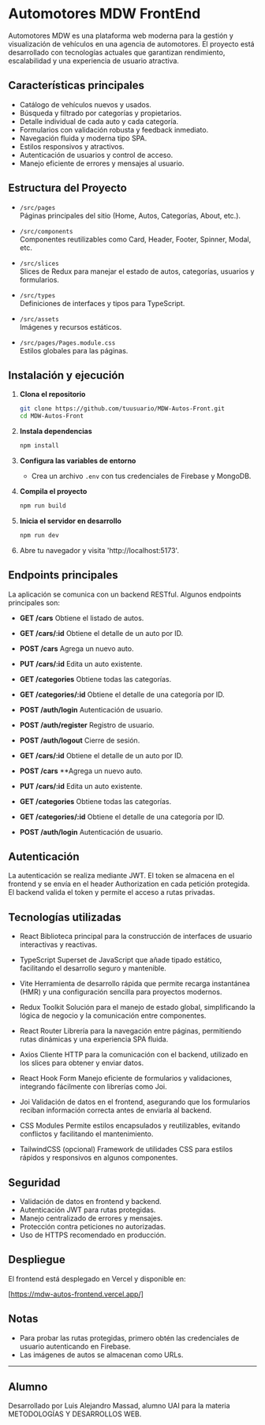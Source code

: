 # Automotores MDW FrontEnd


Automotores MDW es una plataforma web moderna para la gestión y visualización de vehículos en una agencia de automotores. El proyecto está desarrollado con tecnologías actuales que garantizan rendimiento, escalabilidad y una experiencia de usuario atractiva.

## Características principales

- Catálogo de vehículos nuevos y usados.
- Búsqueda y filtrado por categorías y propietarios.
- Detalle individual de cada auto y cada categoría.
- Formularios con validación robusta y feedback inmediato.
- Navegación fluida y moderna tipo SPA.
- Estilos responsivos y atractivos.
- Autenticación de usuarios y control de acceso.
- Manejo eficiente de errores y mensajes al usuario.

## Estructura del Proyecto

- `/src/pages`  
  Páginas principales del sitio (Home, Autos, Categorías, About, etc.).

- `/src/components`  
  Componentes reutilizables como Card, Header, Footer, Spinner, Modal, etc.

- `/src/slices`  
  Slices de Redux para manejar el estado de autos, categorías, usuarios y formularios.

- `/src/types`  
  Definiciones de interfaces y tipos para TypeScript.

- `/src/assets`  
  Imágenes y recursos estáticos.

- `/src/pages/Pages.module.css`  
  Estilos globales para las páginas.

## Instalación y ejecución

1. **Clona el repositorio**
   ```bash
   git clone https://github.com/tuusuario/MDW-Autos-Front.git
   cd MDW-Autos-Front
   ```
2. **Instala dependencias**
   ```bash
   npm install
   ```
3. **Configura las variables de entorno**
   - Crea un archivo `.env` con tus credenciales de Firebase y MongoDB.

4. **Compila el proyecto**
   ```bash
   npm run build
   ```
5. **Inicia el servidor en desarrollo**
   ```bash
   npm run dev
   ```
6. Abre tu navegador y visita 'http://localhost:5173'.

## Endpoints principales
La aplicación se comunica con un backend RESTful. Algunos endpoints principales son:

- **GET /cars**
Obtiene el listado de autos.

- **GET /cars/:id**
Obtiene el detalle de un auto por ID.

- **POST /cars**
Agrega un nuevo auto.

- **PUT /cars/:id**
Edita un auto existente.

- **GET /categories**
Obtiene todas las categorías.

- **GET /categories/:id**
Obtiene el detalle de una categoría por ID.

- **POST /auth/login**
Autenticación de usuario. 

- **POST /auth/register**
Registro de usuario.

- **POST /auth/logout**
Cierre de sesión.

- **GET /cars/:id**
Obtiene el detalle de un auto por ID.

- **POST /cars**
**Agrega un nuevo auto.

- **PUT /cars/:id**
Edita un auto existente.

- **GET /categories**
Obtiene todas las categorías.

- **GET /categories/:id**
Obtiene el detalle de una categoría por ID.

- **POST /auth/login**
Autenticación de usuario.

## Autenticación
La autenticación se realiza mediante JWT.
El token se almacena en el frontend y se envía en el header Authorization en cada petición protegida.
El backend valida el token y permite el acceso a rutas privadas.

## Tecnologías utilizadas

* React
Biblioteca principal para la construcción de interfaces de usuario interactivas y reactivas.

* TypeScript
Superset de JavaScript que añade tipado estático, facilitando el desarrollo seguro y mantenible.

* Vite
Herramienta de desarrollo rápida que permite recarga instantánea (HMR) y una configuración sencilla para proyectos modernos.

* Redux Toolkit
Solución para el manejo de estado global, simplificando la lógica de negocio y la comunicación entre componentes.

* React Router
Librería para la navegación entre páginas, permitiendo rutas dinámicas y una experiencia SPA fluida.

* Axios
Cliente HTTP para la comunicación con el backend, utilizado en los slices para obtener y enviar datos.

* React Hook Form
Manejo eficiente de formularios y validaciones, integrando fácilmente con librerías como Joi.

* Joi
Validación de datos en el frontend, asegurando que los formularios reciban información correcta antes de enviarla al backend.

* CSS Modules
Permite estilos encapsulados y reutilizables, evitando conflictos y facilitando el mantenimiento.

* TailwindCSS (opcional)
Framework de utilidades CSS para estilos rápidos y responsivos en algunos componentes.

## Seguridad
- Validación de datos en frontend y backend.
- Autenticación JWT para rutas protegidas.
- Manejo centralizado de errores y mensajes.
- Protección contra peticiones no autorizadas.
- Uso de HTTPS recomendado en producción.

## Despliegue

El frontend está desplegado en Vercel y disponible en:

[https://mdw-autos-frontend.vercel.app/]

## Notas

- Para probar las rutas protegidas, primero obtén las credenciales de usuario autenticando en Firebase.
- Las imágenes de autos se almacenan como URLs.
---

## Alumno

Desarrollado por Luis Alejandro Massad, alumno UAI para la materia METODOLOGÍAS Y DESARROLLOS WEB.
